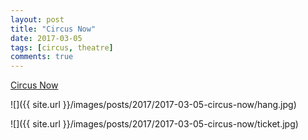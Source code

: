 ```yaml
---
layout: post
title: "Circus Now"
date: 2017-03-05
tags: [circus, theatre]
comments: true
---
```

[Circus Now](http://nyuskirball.org/calendar/circusnow17)

![]({{ site.url }}/images/posts/2017/2017-03-05-circus-now/hang.jpg)

![]({{ site.url }}/images/posts/2017/2017-03-05-circus-now/ticket.jpg)

